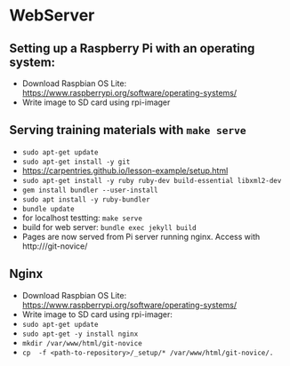 # WebServer

## Setting up a Raspberry Pi with an operating system:
* Download Raspbian OS Lite: https://www.raspberrypi.org/software/operating-systems/
* Write image to SD card using rpi-imager

## Serving training materials with ```make serve```
* ```sudo apt-get update```
* ```sudo apt-get install -y git```
* https://carpentries.github.io/lesson-example/setup.html
* ```sudo apt-get install -y ruby ruby-dev build-essential libxml2-dev```
* ```gem install bundler --user-install```
* ```sudo apt install -y ruby-bundler ```
* ```bundle update```
* for localhost testting: ```make serve```
* build for web server: ```bundle exec jekyll build ```
* Pages are now served from Pi server running nginx. Access with http://<ip-address>/git-novice/


## Nginx
* Download Raspbian OS Lite: https://www.raspberrypi.org/software/operating-systems/
* Write image to SD card using rpi-imager:
* ```sudo apt-get update```
* ```sudo apt-get -y install nginx```
* ```mkdir /var/www/html/git-novice```
* ```cp  -f <path-to-repository>/_setup/* /var/www/html/git-novice/.```
